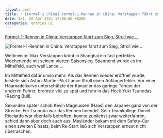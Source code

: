 ```yaml
---
layout: post
title: " [Formel-1 China] Formel-1-Rennen in China: Verstappen fährt zum Sieg, Stroll wie ..."
date: Sat, 20 Apr 2024 17:00:00 +0200
categories: entries DE
---
```

[Formel-1-Rennen in China: Verstappen fährt zum Sieg, Stroll wie ...](https://www.spiegel.de/sport/formel1/formel-1-in-china-max-verstappen-siegt-vor-lando-norris-und-sergio-perez-a-c332841f-e2e5-477d-8be2-88c4fe72630e)

![Formel-1-Rennen in China: Verstappen fährt zum Sieg, Stroll wie ...](https://cdn.prod.www.spiegel.de/images/3c75c579-4773-40e3-86fb-2d8edc3ada4e_w1200_r1.778_fpx46_fpy40.jpg)

Weltmeister Max Verstappen krönt in Shanghai ein fast perfektes Wochenende mit seinem vierten Saisonsieg. Spannend wurde es im Mittelfeld, auch weil Lance ...

Im Mittelfeld dafür umso mehr: Als das Rennen wieder eröffnet wurde, leistete sich Aston-Martin-Pilot Lance Stroll einen Anfängerfehler. Vor einer Haarnadelkurve unterschätzte der Kanadier das geringe Tempo der anderen Fahrer, bremste viel zu spät und fuhr in das Heck Yuki Tsunodas (Racing Bull).

Sekunden später schob Kevin Magnussen (Haas) den Japaner ganz von der Strecke. Für Tsunoda war das Rennen beendet. Sein Teamkollege Daniel Ricciardo war ebenfalls betroffen, konnte zunächst zwar weiterfahren, schied dann aber doch auch aus. Mayländer bekam mit dem Safety-Car einen zweiten Einsatz, beim Re-Start ließ sich Verstappen erneut nicht überraschen.

